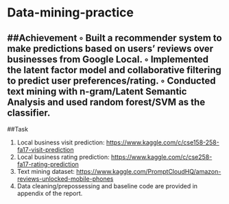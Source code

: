 # Data-mining-practice
##Achievement
◦ Built a recommender system to make predictions based on users’ reviews over businesses from Google Local. 
◦ Implemented the latent factor model and collaborative filtering to predict user preferences/rating. 
◦ Conducted text mining with n-gram/Latent Semantic Analysis and used random forest/SVM as the classifier. 
---
##Task
1. Local business visit prediction: https://www.kaggle.com/c/cse158-258-fa17-visit-prediction
2. Local business rating prediction: https://www.kaggle.com/c/cse258-fa17-rating-prediction
3. Text mining dataset: https://www.kaggle.com/PromptCloudHQ/amazon-reviews-unlocked-mobile-phones
4. Data cleaning/prepossessing and baseline code are provided in appendix of the report.

